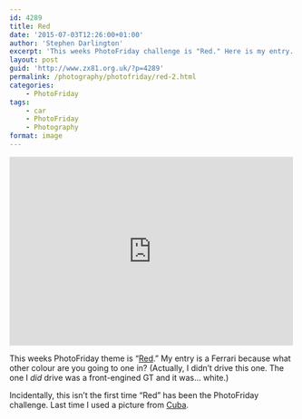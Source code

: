 ```yaml
---
id: 4289
title: Red
date: '2015-07-03T12:26:00+01:00'
author: 'Stephen Darlington'
excerpt: 'This weeks PhotoFriday challenge is "Red." Here is my entry.'
layout: post
guid: 'http://www.zx81.org.uk/?p=4289'
permalink: /photography/photofriday/red-2.html
categories:
    - PhotoFriday
tags:
    - car
    - PhotoFriday
    - Photography
format: image
---
```


<iframe allowfullscreen="" frameborder="0" height="333" loading="lazy" mozallowfullscreen="" msallowfullscreen="" oallowfullscreen="" src="https://www.flickr.com/photos/stephendarlington/12116554444/in/album-72157625249995247/player/" webkitallowfullscreen="" width="500"></iframe>

This weeks PhotoFriday theme is “[Red](http://www.photofriday.com/challenge.php?id=1517).” My entry is a Ferrari because what other colour are you going to one in? (Actually, I didn’t drive this one. The one I *did* drive was a front-engined GT and it was… white.)

Incidentally, this isn’t the first time “Red” has been the PhotoFriday challenge. Last time I used a picture from [Cuba](http://www.zx81.org.uk/photography/photofriday/red.html).